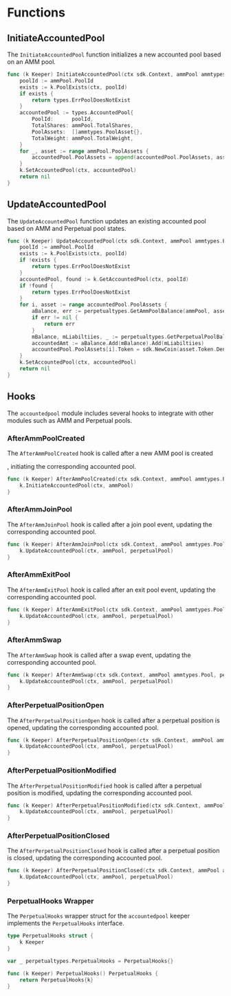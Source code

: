 <!--
order: 5
-->

# Functions

## InitiateAccountedPool

The `InitiateAccountedPool` function initializes a new accounted pool based on an AMM pool.

```go
func (k Keeper) InitiateAccountedPool(ctx sdk.Context, ammPool ammtypes.Pool) error {
    poolId := ammPool.PoolId
    exists := k.PoolExists(ctx, poolId)
    if exists {
        return types.ErrPoolDoesNotExist
    }
    accountedPool := types.AccountedPool{
        PoolId:      poolId,
        TotalShares: ammPool.TotalShares,
        PoolAssets:  []ammtypes.PoolAsset{},
        TotalWeight: ammPool.TotalWeight,
    }
    for _, asset := range ammPool.PoolAssets {
        accountedPool.PoolAssets = append(accountedPool.PoolAssets, asset)
    }
    k.SetAccountedPool(ctx, accountedPool)
    return nil
}
```

## UpdateAccountedPool

The `UpdateAccountedPool` function updates an existing accounted pool based on AMM and Perpetual pool states.

```go
func (k Keeper) UpdateAccountedPool(ctx sdk.Context, ammPool ammtypes.Pool, perpetualPool perpetualtypes.Pool) error {
    poolId := ammPool.PoolId
    exists := k.PoolExists(ctx, poolId)
    if !exists {
        return types.ErrPoolDoesNotExist
    }
    accountedPool, found := k.GetAccountedPool(ctx, poolId)
    if !found {
        return types.ErrPoolDoesNotExist
    }
    for i, asset := range accountedPool.PoolAssets {
        aBalance, err := perpetualtypes.GetAmmPoolBalance(ammPool, asset.Token.Denom)
        if err != nil {
            return err
        }
        mBalance, mLiabiltiies, _ := perpetualtypes.GetPerpetualPoolBalances(perpetualPool, asset.Token.Denom)
        accountedAmt := aBalance.Add(mBalance).Add(mLiabiltiies)
        accountedPool.PoolAssets[i].Token = sdk.NewCoin(asset.Token.Denom, accountedAmt)
    }
    k.SetAccountedPool(ctx, accountedPool)
    return nil
}
```

## Hooks

The `accountedpool` module includes several hooks to integrate with other modules such as AMM and Perpetual pools.

### AfterAmmPoolCreated

The `AfterAmmPoolCreated` hook is called after a new AMM pool is created

, initiating the corresponding accounted pool.

```go
func (k Keeper) AfterAmmPoolCreated(ctx sdk.Context, ammPool ammtypes.Pool) {
    k.InitiateAccountedPool(ctx, ammPool)
}
```

### AfterAmmJoinPool

The `AfterAmmJoinPool` hook is called after a join pool event, updating the corresponding accounted pool.

```go
func (k Keeper) AfterAmmJoinPool(ctx sdk.Context, ammPool ammtypes.Pool, perpetualPool perpetualtypes.Pool) {
    k.UpdateAccountedPool(ctx, ammPool, perpetualPool)
}
```

### AfterAmmExitPool

The `AfterAmmExitPool` hook is called after an exit pool event, updating the corresponding accounted pool.

```go
func (k Keeper) AfterAmmExitPool(ctx sdk.Context, ammPool ammtypes.Pool, perpetualPool perpetualtypes.Pool) {
    k.UpdateAccountedPool(ctx, ammPool, perpetualPool)
}
```

### AfterAmmSwap

The `AfterAmmSwap` hook is called after a swap event, updating the corresponding accounted pool.

```go
func (k Keeper) AfterAmmSwap(ctx sdk.Context, ammPool ammtypes.Pool, perpetualPool perpetualtypes.Pool) {
    k.UpdateAccountedPool(ctx, ammPool, perpetualPool)
}
```

### AfterPerpetualPositionOpen

The `AfterPerpetualPositionOpen` hook is called after a perpetual position is opened, updating the corresponding accounted pool.

```go
func (k Keeper) AfterPerpetualPositionOpen(ctx sdk.Context, ammPool ammtypes.Pool, perpetualPool perpetualtypes.Pool) {
    k.UpdateAccountedPool(ctx, ammPool, perpetualPool)
}
```

### AfterPerpetualPositionModified

The `AfterPerpetualPositionModified` hook is called after a perpetual position is modified, updating the corresponding accounted pool.

```go
func (k Keeper) AfterPerpetualPositionModified(ctx sdk.Context, ammPool ammtypes.Pool, perpetualPool perpetualtypes.Pool) {
    k.UpdateAccountedPool(ctx, ammPool, perpetualPool)
}
```

### AfterPerpetualPositionClosed

The `AfterPerpetualPositionClosed` hook is called after a perpetual position is closed, updating the corresponding accounted pool.

```go
func (k Keeper) AfterPerpetualPositionClosed(ctx sdk.Context, ammPool ammtypes.Pool, perpetualPool perpetualtypes.Pool) {
    k.UpdateAccountedPool(ctx, ammPool, perpetualPool)
}
```

### PerpetualHooks Wrapper

The `PerpetualHooks` wrapper struct for the `accountedpool` keeper implements the `PerpetualHooks` interface.

```go
type PerpetualHooks struct {
    k Keeper
}

var _ perpetualtypes.PerpetualHooks = PerpetualHooks{}

func (k Keeper) PerpetualHooks() PerpetualHooks {
    return PerpetualHooks{k}
}
```
